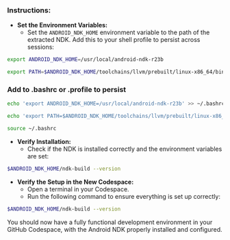 ### Instructions:

- **Set the Environment Variables:**
   - Set the `ANDROID_NDK_HOME` environment variable to the path of the extracted NDK. Add this to your shell profile to persist across sessions:

```bash
export ANDROID_NDK_HOME=/usr/local/android-ndk-r23b
```
```bash
export PATH=$ANDROID_NDK_HOME/toolchains/llvm/prebuilt/linux-x86_64/bin:$PATH
```  
### Add to .bashrc or .profile to persist  
```bash
echo 'export ANDROID_NDK_HOME=/usr/local/android-ndk-r23b' >> ~/.bashrc
```
```bash
echo 'export PATH=$ANDROID_NDK_HOME/toolchains/llvm/prebuilt/linux-x86_64/bin:$PATH' >> ~/.bashrc
```  
```bash
source ~/.bashrc
```

- **Verify Installation:**
   - Check if the NDK is installed correctly and the environment variables are set:

```bash
$ANDROID_NDK_HOME/ndk-build --version
```

- **Verify the Setup in the New Codespace:**
   - Open a terminal in your Codespace.
   - Run the following command to ensure everything is set up correctly:

```bash
$ANDROID_NDK_HOME/ndk-build --version
```

You should now have a fully functional development environment in your GitHub Codespace, with the Android NDK properly installed and configured.

